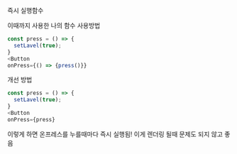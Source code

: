 즉시 실행함수

이때까지 사용한 나의 함수 사용방법

```javascript
const press = () => {
  setLavel(true);
}
<Button
onPress={() => {press()}}
```

개선 방법

```javascript
const press = () => {
  setLavel(true);
}
<Button
onPress={press}
```

이렇게 하면 온프레스를 누를때마다 즉시 실행됨! 이게 렌더링 될때 문제도 되지 않고 좋음
